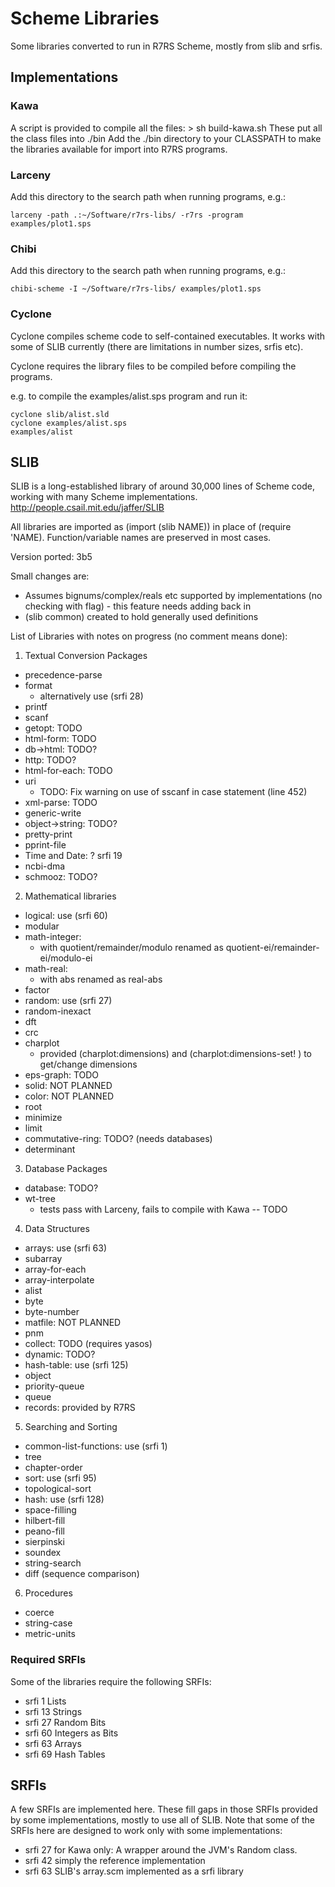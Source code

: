 # Scheme Libraries

Some libraries converted to run in R7RS Scheme, mostly from slib and srfis.

## Implementations

### Kawa

A script is provided to compile all the files: > sh build-kawa.sh
These put all the class files into ./bin
Add the ./bin directory to your CLASSPATH to make the libraries available 
for import into R7RS programs.

### Larceny

Add this directory to the search path when running programs, e.g.:

    larceny -path .:~/Software/r7rs-libs/ -r7rs -program examples/plot1.sps

### Chibi

Add this directory to the search path when running programs, e.g.:

    chibi-scheme -I ~/Software/r7rs-libs/ examples/plot1.sps

### Cyclone

Cyclone compiles scheme code to self-contained executables.  It works with 
some of SLIB currently (there are limitations in number sizes, srfis etc).

Cyclone requires the library files to be compiled before compiling the 
programs.

e.g. to compile the examples/alist.sps program and run it:

    cyclone slib/alist.sld
    cyclone examples/alist.sps
    examples/alist


## SLIB

SLIB is a long-established library of around 30,000 lines of Scheme code, 
working with many Scheme implementations.  http://people.csail.mit.edu/jaffer/SLIB

All libraries are imported as (import (slib NAME)) in place of (require 'NAME).
Function/variable names are preserved in most cases.

Version ported: 3b5 

Small changes are:

* Assumes bignums/complex/reals etc supported by implementations 
  (no checking with flag) - this feature needs adding back in
* (slib common) created to hold generally used definitions

List of Libraries with notes on progress (no comment means done):

1. Textual Conversion Packages

* precedence-parse
* format
  * alternatively use (srfi 28)
* printf
* scanf
* getopt: TODO
* html-form: TODO
* db->html: TODO?
* http: TODO?
* html-for-each: TODO
* uri
  * TODO: Fix warning on use of sscanf in case statement (line 452)
* xml-parse: TODO
* generic-write
* object->string: TODO?
* pretty-print
* pprint-file
* Time and Date: ? srfi 19
* ncbi-dma
* schmooz: TODO?

2. Mathematical libraries

* logical: use (srfi 60)
* modular
* math-integer: 
  * with quotient/remainder/modulo renamed as quotient-ei/remainder-ei/modulo-ei
* math-real: 
  * with abs renamed as real-abs
* factor
* random: use (srfi 27)
* random-inexact
* dft
* crc
* charplot
  * provided (charplot:dimensions) and (charplot:dimensions-set! ) to get/change dimensions
* eps-graph: TODO
* solid: NOT PLANNED
* color: NOT PLANNED
* root
* minimize
* limit
* commutative-ring: TODO? (needs databases)
* determinant

3. Database Packages

* database: TODO?
* wt-tree
  * tests pass with Larceny, fails to compile with Kawa -- TODO

4. Data Structures

* arrays: use (srfi 63)
* subarray
* array-for-each
* array-interpolate
* alist
* byte
* byte-number
* matfile: NOT PLANNED
* pnm
* collect: TODO (requires yasos)
* dynamic: TODO?
* hash-table: use (srfi 125)
* object
* priority-queue
* queue
* records: provided by R7RS

5. Searching and Sorting

* common-list-functions: use (srfi 1)
* tree
* chapter-order
* sort: use (srfi 95)
* topological-sort
* hash: use (srfi 128)
* space-filling
* hilbert-fill
* peano-fill
* sierpinski
* soundex
* string-search
* diff (sequence comparison)

6. Procedures

* coerce
* string-case
* metric-units

### Required SRFIs

Some of the libraries require the following SRFIs:

* srfi 1   Lists
* srfi 13  Strings
* srfi 27  Random Bits
* srfi 60  Integers as Bits
* srfi 63  Arrays
* srfi 69  Hash Tables 


## SRFIs

A few SRFIs are implemented here.  These fill gaps in those SRFIs provided 
by some implementations, mostly to use all of SLIB.  Note that some of the 
SRFIs here are designed to work only with some implementations:

* srfi 27  for Kawa only: A wrapper around the JVM's Random class.
* srfi 42  simply the reference implementation
* srfi 63  SLIB's array.scm implemented as a srfi library

